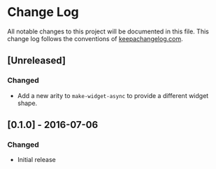 # Change Log
All notable changes to this project will be documented in this file. This change log follows the conventions of [keepachangelog.com](http://keepachangelog.com/).

## [Unreleased]
### Changed
- Add a new arity to `make-widget-async` to provide a different widget shape.

## [0.1.0] - 2016-07-06
### Changed
- Initial release


[0.1.1]: https://github.com/ejschoen/tern-validate/compare/0.1.0...0.1.1
